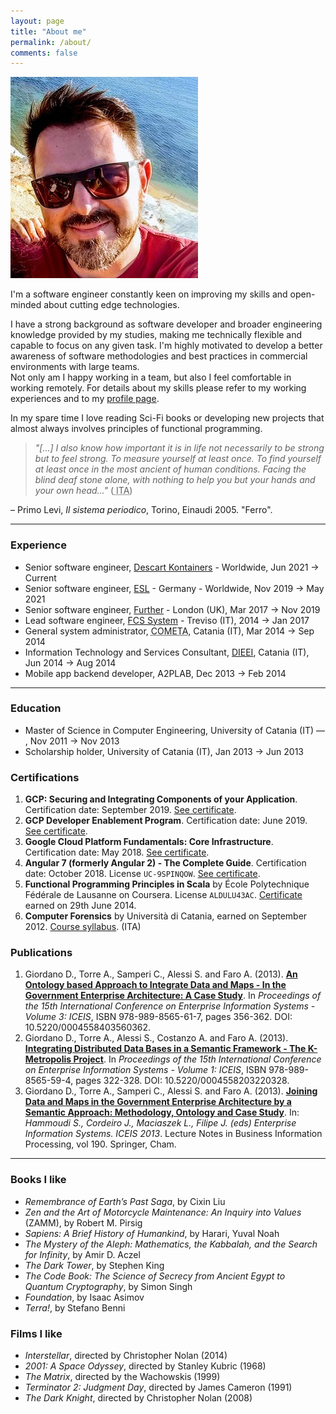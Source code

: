 ```yaml
---
layout: page
title: "About me"
permalink: /about/
comments: false
---
```


<div class="profile-picture-container">
    <img class="profile-picture" src="/assets/img/alfredo_torre.jpg">
</div>

I'm a software engineer constantly keen on improving my skills and open-minded about cutting edge technologies.

I have a strong background as software developer and broader engineering knowledge provided by my studies, making me technically flexible and capable to focus on any given task. 
I'm highly motivated to develop a better awareness of software methodologies and best practices in commercial environments with large teams.<br>
Not only am I happy working in a team, but also I feel comfortable in working remotely. For details about my skills please refer to my working experiences and to my <i class="fab fa-linkedin"></i> [ profile page](https://uk.linkedin.com/in/alfredotorre/en).

In my spare time I love reading Sci-Fi books or developing new projects that almost always involves principles of functional programming.

>  *"[...] I also know how important it is in life not necessarily to be strong but to feel strong. To measure yourself at least once. To find yourself at least once in the most ancient of human conditions. Facing the blind deaf stone alone, with nothing to help you but your hands and your own head…"* 
(<abbr title="[...] E quanto importi nella vita, non già di esser forti, ma di sentirsi forti, di essersi misurati almeno una volta, di essersi trovati almeno una volta nella condizione umana più antica, soli davanti alla pietra cieca e sorda, senza altri aiuti che le proprie mani e la propria testa…"><i class="fab fa-readme"></i> ITA</abbr>)

&ndash; Primo Levi, _Il sistema periodico_, Torino, Einaudi 2005. "Ferro".

---

### Experience

- Senior software engineer, [Descart Kontainers][kontainers] - Worldwide, Jun 2021 → Current
- Senior software engineer, [ESL][esl] - Germany - Worldwide, Nov 2019 → May 2021
- Senior software engineer, [Further][further] - London (UK), Mar 2017 → Nov 2019
- Lead software engineer, [FCS System][fcs] - Treviso (IT), 2014 → Jan 2017 
- General system administrator, <abbr title="Consortium for the promotion and adoption of advanced computing technologies">COMETA</abbr>, Catania (IT), Mar 2014 → Sep 2014
- Information Technology and Services Consultant, [DIEEI][DIEEI], Catania (IT), Jun 2014 → Aug 2014
- Mobile app backend developer, A2PLAB, Dec 2013 → Feb 2014

---

### Education

- Master of Science in Computer Engineering, University of Catania (IT) &mdash; [<i class="fas fa-file-alt"></i>][thesis-ppt], Nov 2011 → Nov 2013
- Scholarship holder, University of Catania (IT), Jan 2013 → Jun 2013

### Certifications

1. **GCP: Securing and Integrating Components of your Application**. Certification date: September 2019. [See certificate][gcp-integration-certificate].
2. **GCP Developer Enablement Program**. Certification date: June 2019. [See certificate][gcp-emblement-certificate].
3. **Google Cloud Platform Fundamentals: Core Infrastructure**. Certification date: May 2018. [See certificate][gcp-fundamentals-certificate].
4. **Angular 7 (formerly Angular 2) - The Complete Guide**. Certification date: October 2018. License `UC-9SPINQOW`. [See certificate][angular-certificate].
5. **Functional Programming Principles in Scala** by École Polytechnique Fédérale de Lausanne on Coursera. License `ALDULU43AC`. [Certificate][scala-certificate] earned on 29th June 2014.
6. **Computer Forensics** by Universit&agrave; di Catania, earned on September 2012. [Course syllabus][computer-forensics]. (ITA)

### Publications

1. Giordano D., Torre A., Samperi C., Alessi S. and Faro A. (2013). [**An Ontology based Approach to Integrate Data and Maps - In the Government Enterprise Architecture: A Case Study**][pub1]. In *Proceedings of the 15th International Conference on Enterprise Information Systems - Volume 3: ICEIS*, ISBN 978-989-8565-61-7, pages 356-362. DOI: 10.5220/0004558403560362.
2. Giordano D., Torre A., Alessi S., Costanzo A. and Faro A. (2013). [**Integrating Distributed Data Bases in a Semantic Framework - The K-Metropolis Project**][pub2]. In *Proceedings of the 15th International Conference on Enterprise Information Systems - Volume 1: ICEIS*, ISBN 978-989-8565-59-4, pages 322-328. DOI: 10.5220/0004558203220328.
3. Giordano D., Torre A., Samperi C., Alessi S. and Faro A. (2013). [**Joining Data and Maps in the Government Enterprise Architecture by a Semantic Approach: Methodology, Ontology and Case Study**][pub3]. In: *Hammoudi S., Cordeiro J., Maciaszek L., Filipe J. (eds) Enterprise Information Systems. ICEIS 2013*. Lecture Notes in Business Information Processing, vol 190. Springer, Cham.

---

### Books I like
- _Remembrance of Earth’s Past Saga_, by Cixin Liu
- _Zen and the Art of Motorcycle Maintenance: An Inquiry into Values_ (ZAMM), by Robert M. Pirsig
- _Sapiens: A Brief History of Humankind_, by Harari, Yuval Noah
- _The Mystery of the Aleph: Mathematics, the Kabbalah, and the Search for Infinity_, by Amir D. Aczel
- _The Dark Tower_, by Stephen King
- _The Code Book: The Science of Secrecy from Ancient Egypt to Quantum Cryptography_, by Simon Singh
- _Foundation_, by Isaac Asimov
- _Terra!_, by Stefano Benni

### Films I like
- _Interstellar_, directed by Christopher Nolan (2014)
- _2001: A Space Odyssey_, directed by Stanley Kubric (1968)
- _The Matrix_, directed by the Wachowskis (1999)
- _Terminator 2: Judgment Day_, directed by James Cameron (1991)
- _The Dark Knight_, directed by Christopher Nolan (2008)


[pub1]: http://www.scitepress.org/DigitalLibrary/PublicationsDetail.aspx?ID=CccYZBTmc8E%3d
[pub2]: http://www.scitepress.org/PublicationsDetail.aspx?ID=miXBzCLi2To=&t=1
[pub3]: https://link.springer.com/chapter/10.1007/978-3-319-09492-2_30#citeas
[angular-certificate]: https://www.udemy.com/certificate/UC-9SPINQOW/
[scala-certificate]: https://www.coursera.org/account/accomplishments/verify/ALDULU43AC
[gcp-fundamentals-certificate]: https://www.coursera.org/account/accomplishments/certificate/24XRUYHYQFPT
[gcp-emblement-certificate]: https://badges.codemotion.com/ffe24fc1e4c1e00754bb1c778ccf7c0c5846e2ff/learning/f6e1126cedebf23e1463aee73f9df08783640400.html
[gcp-integration-certificate]: https://www.coursera.org/account/accomplishments/verify/RZ4F46CGD885
[computer-forensics]: http://www.dmi.unict.it/~battiato/CF1112/CF1112.html
[DIEEI]: http://www.dieei.unict.it/en
[further]: https://www.go-further.co
[esl]: https://about.eslgaming.com
[kontainers]: https://kontainers.com/
[fcs]: https://www.fcssystem.com
[thesis-ppt]: https://www.slideshare.net/alfredotorre1/presentation-28760482

[sentenza-github]: https://github.com/sentenza
